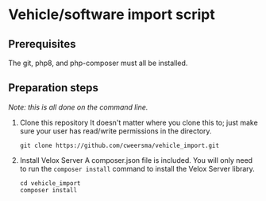 # Vehicle/software import script

## Prerequisites
The git, php8, and php-composer must all be installed.

## Preparation steps

  *Note: this is all done on the command line.*
  
1. Clone this repository
   It doesn't matter where you clone this to; just make sure your user has read/write permissions in the directory.
   ```console
   git clone https://github.com/cweersma/vehicle_import.git
   ```
2. Install Velox Server
   A composer.json file is included. You will only need to run the `composer install` command to install the Velox Server library.
   ```console
   cd vehicle_import
   composer install
   ```
   
